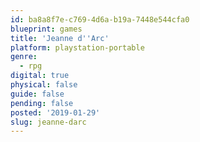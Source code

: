 ```yaml
---
id: ba8a8f7e-c769-4d6a-b19a-7448e544cfa0
blueprint: games
title: 'Jeanne d''Arc'
platform: playstation-portable
genre:
  - rpg
digital: true
physical: false
guide: false
pending: false
posted: '2019-01-29'
slug: jeanne-darc
---
```


